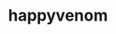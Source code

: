 # happyvenom
<!DOCTYPE html>
<html lang="en">
<head>
    <meta charset="UTF-8">
    <meta name="viewport" content="width=device-width, initial-scale=1.0">
    <title>Document</title>
    <style>
        body{
            display: flex;
            justify-content:space-around;
            align-items: ;

           
        }
    </style>
</head>
    <h1>VENOM:<span id="counter">0</span></h1>
    <button id="clic button">ВОДА 5Л</button>
    <button></button>
    
    </button>
    <h1>:Ножми штаб заниматься орбитражим <span id="counter"></span></h1>
    <button onclick="window.location.href='osGrKGIeQASxAACIjCtIJeNqWQkjgOLdPiC3ge.jpg'" id="clic button">Фижма</button>

    <script>
        let count = 0;
        let button=document.getElementById("clic button");
        let counterDisplay = document.getElementById("counter")
        button.onclick=function(){
            count++;
            counterDisplay.textContent=count
        };
    </script>
</body>
</html>
